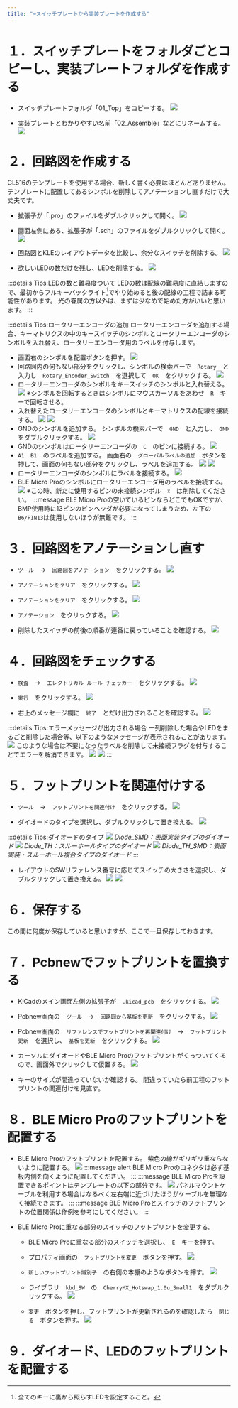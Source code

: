 ```yaml
---
title: "⌨スイッチプレートから実装プレートを作成する"
---
```


# １．スイッチプレートをフォルダごとコピーし、実装プレートフォルダを作成する

- スイッチプレートフォルダ「01_Top」をコピーする。
![](/images/gl516design/5-1_assemble-plate-1.png)

- 実装プレートとわかりやすい名前「02_Assemble」などにリネームする。
![](/images/gl516design/5-2_assemble-plate-2.png)

# ２．回路図を作成する

GL516のテンプレートを使用する場合、新しく書く必要はほとんどありません。
テンプレートに配置してあるシンボルを削除してアノテーションし直すだけで大丈夫です。

- 拡張子が「.pro」のファイルをダブルクリックして開く。
![](/images/gl516design/5-3_assemble-plate-3.png)

- 画面左側にある、拡張子が「.sch」のファイルをダブルクリックして開く。
![](/images/gl516design/5-4_assemble-plate-4.png)

- 回路図とKLEのレイアウトデータを比較し、余分なスイッチを削除する。
![](/images/gl516design/5-5_assemble-plate-5.png)

- 欲しいLEDの数だけを残し、LEDを削除する。
![](/images/gl516design/5-6_assemble-plate-6.png)

:::details Tips:LEDの数と難易度ついて
LEDの数は配線の難易度に直結しますので、最初からフルキーバックライト[^1]でやり始めると後の配線の工程で詰まる可能性があります。
光の眷属の方以外は、まずは少なめで始めた方がいいと思います。
:::
[^1]: 全てのキーに裏から照らすLEDを設定すること。

:::details Tips:ロータリーエンコーダの追加
ロータリーエンコーダを追加する場合、キーマトリクスの中のキースイッチのシンボルとロータリーエンコーダのシンボルを入れ替え、ロータリーエンコーダ用のラベルを付与します。
- 画面右のシンボルを配置ボタンを押す。
![](/images/gl516design/5-7_rotary-encoder-1.png)
- 回路図内の何もない部分をクリックし、シンボルの検索バーで　`Rotary`　と入力し　`Rotary_Encoder_Switch`　を選択して　`OK`　をクリックする。
![](/images/gl516design/5-8_rotary-encoder-2.png)
- ロータリーエンコーダのシンボルをキースイッチのシンボルと入れ替える。
![](/images/gl516design/5-9_rotary-encoder-3.png)
※シンボルを回転するときはシンボルにマウスカーソルをあわせ　`R`　キーで回転させる。
- 入れ替えたロータリーエンコーダのシンボルとキーマトリクスの配線を接続する。
![](/images/gl516design/5-10_rotary-encoder-4.png)
![](/images/gl516design/5-11_rotary-encoder-5.png)
- GNDのシンボルを追加する。
シンボルの検索バーで　`GND`　と入力し、　`GND`　をダブルクリックする。
![](/images/gl516design/5-12_rotary-encoder-6.png)
- GNDのシンボルはロータリーエンコーダの　`C`　のピンに接続する。
![](/images/gl516design/5-13_rotary-encoder-7.png)
- `A1`　`B1`　のラベルを追加する。
画面右の　`グローバルラベルの追加`　ボタンを押して、画面の何もない部分をクリックし、ラベルを追加する。
![](/images/gl516design/5-14_rotary-encoder-8.png)
![](/images/gl516design/5-15_rotary-encoder-9.png)
- ロータリーエンコーダのシンボルにラベルを接続する。
![](/images/gl516design/5-16_rotary-encoder-10.png)
- BLE Micro Proのシンボルにロータリーエンコーダ用のラベルを接続する。
![](/images/gl516design/5-17_rotary-encoder-11.png)
※この時、新たに使用するピンの未接続シンボル　`☓`　は削除してください。
:::message
BLE Micro Proの空いているピンならどこでもOKですが、BMP使用時に13ピンのピンヘッダが必要になってしまうため、左下の`B6/PIN13`は使用しないほうが無難です。
:::

# ３．回路図をアノテーションし直す

- `ツール`　→　`回路図をアノテーション`　をクリックする。
![](/images/gl516design/5-18_annotation-1.png)

- `アノテーションをクリア`　をクリックする。
![](/images/gl516design/5-19_annotation-2.png)

- `アノテーションをクリア`　をクリックする。
![](/images/gl516design/5-20_annotation-3.png)

- `アノテーション`　をクリックする。
![](/images/gl516design/5-21_annotation-4.png)

- 削除したスイッチの前後の順番が連番に戻っていることを確認する。
![](/images/gl516design/5-22_annotation-5.png)

# ４．回路図をチェックする

- `検査`　→　`エレクトリカル ルール チェッカー`　をクリックする。
![](/images/gl516design/5-23_erc-1.png)

- `実行`　をクリックする。
![](/images/gl516design/-24_erc-2.png)

- 右上のメッセージ欄に　`終了`　とだけ出力されることを確認する。
![](/images/gl516design/5-25_erc-3.png)

:::details Tips:エラーメッセージが出力される場合
一列削除した場合やLEDをまるごと削除した場合等、以下のようなメッセージが表示されることがあります。
![](/images/gl516design/5-26_erc-4.png)
このような場合は不要になったラベルを削除して未接続フラグを付与することでエラーを解消できます。
![](/images/gl516design/5-27_erc-5.png)
![](/images/gl516design/5-28_erc-6.png)
:::

# ５．フットプリントを関連付けする

- `ツール`　→　`フットプリントを関連付け`　をクリックする。
![](/images/gl516design/5-29_footprint-1.png)

- ダイオードのタイプを選択し、ダブルクリックして置き換える。
![](/images/gl516design/5-30_footprint-2.png)

:::details Tips:ダイオードのタイプ
![](/images/gl516design/5-31_diode-1.png)
*Diode_SMD：表面実装タイプのダイオード*
![](/images/gl516design/5-32_diode-2.png)
*Diode_TH：スルーホールタイプのダイオード*
![](/images/gl516design/5-33_diode-3.png)
*Diode_TH_SMD：表面実装・スルーホール複合タイプのダイオード*
:::

- レイアウトのSWリファレンス番号に応じてスイッチの大きさを選択し、ダブルクリックして置き換える。
![](/images/gl516design/4-27_sw-plate-27.png)
![](/images/gl516design/5-34_footprint-3.png)

# ６．保存する

この間に何度か保存していると思いますが、ここで一旦保存しておきます。

# ７．Pcbnewでフットプリントを置換する

- KiCadのメイン画面左側の拡張子が　`.kicad_pcb`　をクリックする。
![](/images/gl516design/5-35_pcbnew-1.png)

- Pcbnew画面の　`ツール`　→　`回路図から基板を更新`　をクリックする。
![](/images/gl516design/5-36_pcbnew-2.png)

- Pcbnew画面の　`リファレンスでフットプリントを再関連付け`　→　`フットプリント更新`　を選択し、　`基板を更新`　をクリックする。
![](/images/gl516design/5-37_pcbnew-3.png)

- カーソルにダイオードやBLE Micro Proのフットプリントがくっついてくるので、画面外でクリックして仮置する。
![](/images/gl516design/5-38_pcbnew-4.png)

- キーのサイズが間違っていないか確認する。
間違っていたら前工程のフットプリントの関連付けを見直す。

# ８．BLE Micro Proのフットプリントを配置する

- BLE Micro Proのフットプリントを配置する。
紫色の線がギリギリ重ならないように配置する。
![](/images/gl516design/5-39_putting-1.png)
:::message alert
BLE Micro Proのコネクタは必ず基板内側を向くように配置してください。
:::
:::message
BLE Micro Proを設置できるポイントはテンプレートの以下の部分です。
![](/images/gl516design/5-40_putting-2.png)
パネルマウントケーブルを利用する場合はなるべく左右端に近づけたほうがケーブルを無理なく接続できます。
:::
:::message
BLE Micro Proとスイッチのフットプリントの位置関係は作例を参考にしてください。
:::

- BLE Micro Proに重なる部分のスイッチのフットプリントを変更する。
    - BLE Micro Proに重なる部分のスイッチを選択し、　`E`　キーを押す。

    - プロパティ画面の　`フットプリントを変更`　ボタンを押す。
![](/images/gl516design/5-41_putting-3.png)

    - `新しいフットプリント識別子`　の右側の本棚のようなボタンを押す。
![](/images/gl516design/5-42_putting-4.png)

    - ライブラリ　`kbd_SW`　の　`CherryMX_Hotswap_1.0u_Small1`　をダブルクリックする。
![](/images/gl516design/5-43_putting-5.png)

    - `変更`　ボタンを押し、フットプリントが更新されるのを確認したら　`閉じる`　ボタンを押す。
![](/images/gl516design/5-44_putting-6.png)

# ９．ダイオード、LEDのフットプリントを配置する







